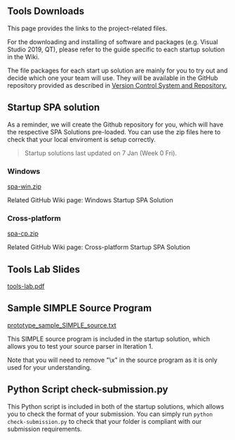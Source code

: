 <br>

## Tools Downloads

This page provides the links to the project-related files.

For the downloading and installing of software and packages (e.g. Visual Studio 2019, QT), please refer to the guide specific to each startup solution in the Wiki.

The file packages for each start up solution are mainly for you to try out and decide which one your team will use. They will be available in the GitHub repository provided as described in <a href = "https://github.com/nus-cs3203/project-wiki/wiki/Version-Control-System-and-Code-Repository" target="_blank">Version Control System and Repository.</a>

## Startup SPA solution

As a reminder, we will create the Github repository for you, which will have the respective SPA Solutions pre-loaded. You can use the zip files here to check that your local enviroment is setup correctly.

> Startup solutions last updated on 7 Jan (Week 0 Fri).

### Windows

<a href="../raw/main/archive/spa-win-2022-Jan-07.zip" target="_blank">spa-win.zip</a>

Related GitHub Wiki page: Windows Startup SPA Solution

### Cross-platform

<a href="../raw/main/archive/spa-cp-2022-Jan-07.zip" target="_blank">spa-cp.zip</a>

Related GitHub Wiki page: Cross-platform Startup SPA Solution

## Tools Lab Slides

<a href="../raw/main/tools-lab-slides/tools-lab.pdf" target="_blank">tools-lab.pdf</a>

## Sample SIMPLE Source Program

<a href="../tree/main/sample-simple-source-programs/prototype_sample_SIMPLE_source.txt" target="_blank">prototype_sample_SIMPLE_source.txt </a>

This SIMPLE source program is included in the startup solution, which allows you to test your source parser in Iteration 1.

Note that you will need to remove "\x" in the source program as it is only used for your understanding.

## Python Script check-submission.py

This Python script is included in both of the startup solutions, which allows you to check the format of your submission. You can simply run `python check-submission.py` to check that your folder is compliant with our submission requirements.